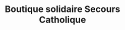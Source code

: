 ---
title: "Boutique solidaire Secours Catholique"
url: /mont-de-marsan/boutique-solidaire-secours-catholique/
shop: charité
---